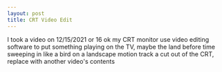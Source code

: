 ```yaml
---
layout: post
title: CRT Video Edit
---
```


I took a video on 12/15/2021 or 16 ok my CRT monitor
use video editing software to put something playing on the TV, maybe the land before time sweeping in like a bird on a landscape
motion track a cut out of the CRT, replace with another video's contents
